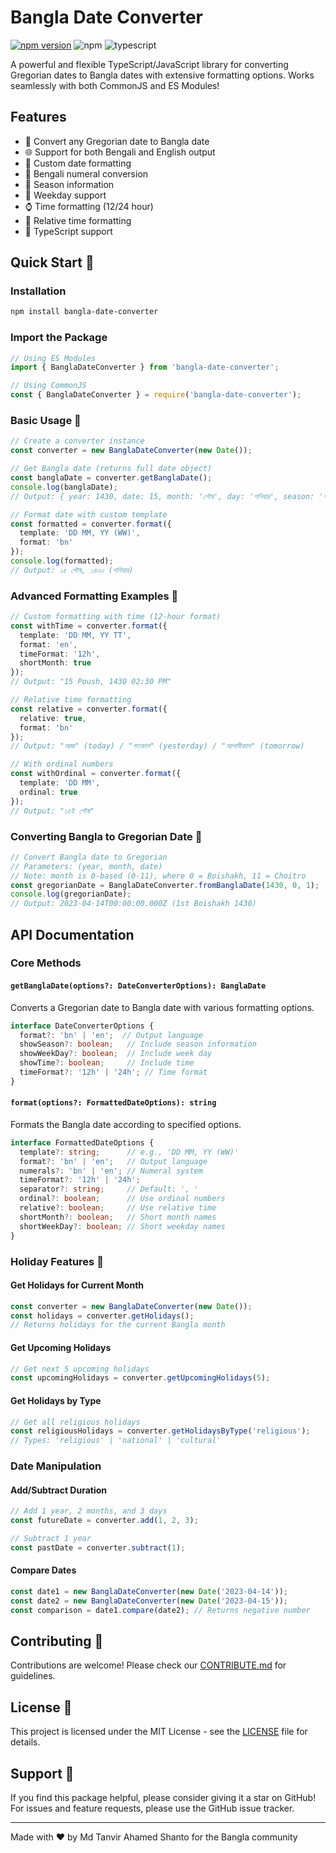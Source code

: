 # Bangla Date Converter

[![npm version](https://img.shields.io/npm/v/bangla-date-converter.svg)](https://www.npmjs.com/package/bangla-date-converter)
![npm](https://img.shields.io/npm/v/bangla-date-converter)
![typescript](https://img.shields.io/badge/TypeScript-Ready-blue)

A powerful and flexible TypeScript/JavaScript library for converting Gregorian dates to Bangla dates with extensive formatting options. Works seamlessly with both CommonJS and ES Modules!

## Features

- 🔄 Convert any Gregorian date to Bangla date
- 🌐 Support for both Bengali and English output
- 🎨 Custom date formatting
- 🔢 Bengali numeral conversion
- 🌺 Season information
- 📅 Weekday support
- ⌚ Time formatting (12/24 hour)
- 📝 Relative time formatting
- 💪 TypeScript support

## Quick Start 🚀

### Installation

```bash
npm install bangla-date-converter
```

### Import the Package

```typescript
// Using ES Modules
import { BanglaDateConverter } from 'bangla-date-converter';

// Using CommonJS
const { BanglaDateConverter } = require('bangla-date-converter');
```

### Basic Usage 📅

```typescript
// Create a converter instance
const converter = new BanglaDateConverter(new Date());

// Get Bangla date (returns full date object)
const banglaDate = converter.getBanglaDate();
console.log(banglaDate);
// Output: { year: 1430, date: 15, month: 'পৌষ', day: 'শনিবার', season: 'শীত', monthIndex: 8 }

// Format date with custom template
const formatted = converter.format({
  template: 'DD MM, YY (WW)',
  format: 'bn'
});
console.log(formatted);
// Output: ১৫ পৌষ, ১৪৩০ (শনিবার)
```

### Advanced Formatting Examples 🎨

```typescript
// Custom formatting with time (12-hour format)
const withTime = converter.format({
  template: 'DD MM, YY TT',
  format: 'en',
  timeFormat: '12h',
  shortMonth: true
});
// Output: "15 Poush, 1430 02:30 PM"

// Relative time formatting
const relative = converter.format({
  relative: true,
  format: 'bn'
});
// Output: "আজ" (today) / "গতকাল" (yesterday) / "আগামীকাল" (tomorrow)

// With ordinal numbers
const withOrdinal = converter.format({
  template: 'DD MM',
  ordinal: true
});
// Output: "১৫ই পৌষ"
```

### Converting Bangla to Gregorian Date 🔄

```typescript
// Convert Bangla date to Gregorian
// Parameters: (year, month, date)
// Note: month is 0-based (0-11), where 0 = Boishakh, 11 = Choitro
const gregorianDate = BanglaDateConverter.fromBanglaDate(1430, 0, 1);
console.log(gregorianDate);
// Output: 2023-04-14T00:00:00.000Z (1st Boishakh 1430)
```

## API Documentation

### Core Methods

#### `getBanglaDate(options?: DateConverterOptions): BanglaDate`
Converts a Gregorian date to Bangla date with various formatting options.

```typescript
interface DateConverterOptions {
  format?: 'bn' | 'en';  // Output language
  showSeason?: boolean;   // Include season information
  showWeekDay?: boolean;  // Include week day
  showTime?: boolean;     // Include time
  timeFormat?: '12h' | '24h'; // Time format
}
```

#### `format(options?: FormattedDateOptions): string`
Formats the Bangla date according to specified options.

```typescript
interface FormattedDateOptions {
  template?: string;      // e.g., 'DD MM, YY (WW)'
  format?: 'bn' | 'en';   // Output language
  numerals?: 'bn' | 'en'; // Numeral system
  timeFormat?: '12h' | '24h';
  separator?: string;     // Default: ', '
  ordinal?: boolean;      // Use ordinal numbers
  relative?: boolean;     // Use relative time
  shortMonth?: boolean;   // Short month names
  shortWeekDay?: boolean; // Short weekday names
}
```

### Holiday Features 🎉

#### Get Holidays for Current Month
```typescript
const converter = new BanglaDateConverter(new Date());
const holidays = converter.getHolidays();
// Returns holidays for the current Bangla month
```

#### Get Upcoming Holidays
```typescript
// Get next 5 upcoming holidays
const upcomingHolidays = converter.getUpcomingHolidays(5);
```

#### Get Holidays by Type
```typescript
// Get all religious holidays
const religiousHolidays = converter.getHolidaysByType('religious');
// Types: 'religious' | 'national' | 'cultural'
```

### Date Manipulation

#### Add/Subtract Duration
```typescript
// Add 1 year, 2 months, and 3 days
const futureDate = converter.add(1, 2, 3);

// Subtract 1 year
const pastDate = converter.subtract(1);
```

#### Compare Dates
```typescript
const date1 = new BanglaDateConverter(new Date('2023-04-14'));
const date2 = new BanglaDateConverter(new Date('2023-04-15'));
const comparison = date1.compare(date2); // Returns negative number
```

## Contributing 🤝

Contributions are welcome! Please check our [CONTRIBUTE.md](./CONTRIBUTE.md) for guidelines.

## License 📝

This project is licensed under the MIT License - see the [LICENSE](./LICENSE) file for details.

## Support 💖

If you find this package helpful, please consider giving it a star on GitHub! For issues and feature requests, please use the GitHub issue tracker.

---

Made with ❤️ by Md Tanvir Ahamed Shanto for the Bangla community